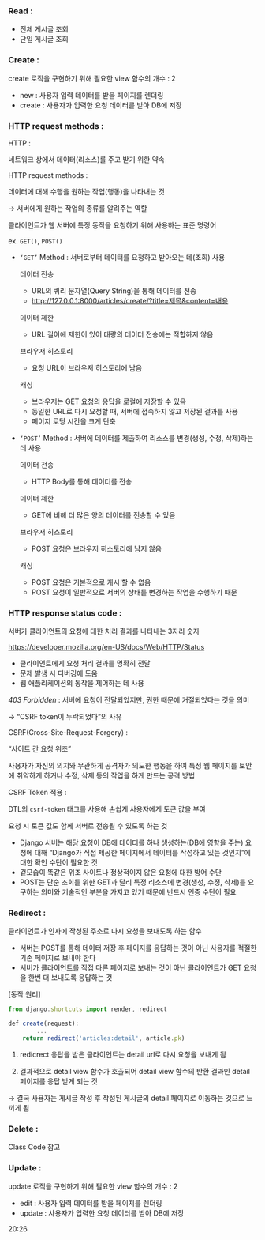 ### Read :

- 전체 게시글 조회
- 단일 게시글 조회

### Create :

create 로직을 구현하기 위해 필요한 view 함수의 개수 : 2

- new : 사용자 입력 데이터를 받을 페이지를 렌더링
- create : 사용자가 입력한 요청 데이터를 받아 DB에 저장

### HTTP request methods :

HTTP :

네트워크 상에서 데이터(리소스)를 주고 받기 위한 약속

HTTP request methods :

데이터에 대해 수행을 원하는 작업(행동)을 나타내는 것

→ 서버에게 원하는 작업의 종류를 알려주는 역할

클라이언트가 웹 서버에 특정 동작을 요청하기 위해 사용하는 표준 명령어

ex. `GET()`, `POST()`

- `‘GET’` Method : 서버로부터 데이터를 요청하고 받아오는 데(조회) 사용
    
    데이터 전송
    
    - URL의 쿼리 문자열(Query String)을 통해 데이터를 전송
    - http://127.0.0.1:8000/articles/create/?title=제목&content=내용
    
    데이터 제한
    
    - URL 길이에 제한이 있어 대량의 데이터 전송에는 적합하지 않음
    
    브라우저 히스토리
    
    - 요청 URL이 브라우저 히스토리에 남음
    
    캐싱
    
    - 브라우저는 GET 요청의 응답을 로컬에 저장할 수 있음
    - 동일한 URL로 다시 요청할 때, 서버에 접속하지 않고 저장된 결과를 사용
    - 페이지 로딩 시간을 크게 단축
- `‘POST’` Method : 서버에 데이터를 제출하여 리소스를 변경(생성, 수정, 삭제)하는 데 사용
    
    데이터 전송
    
    - HTTP Body를 통해 데이터를 전송
    
    데이터 제한
    
    - GET에 비해 더 많은 양의 데이터를 전송할 수 있음
    
    브라우저 히스토리
    
    - POST 요청은 브라우저 히스토리에 남지 않음
    
    캐싱
    
    - POST 요청은 기본적으로 캐시 할 수 없음
    - POST 요청이 일반적으로 서버의 상태를 변경하는 작업을 수행하기 때문

### HTTP response status code :

서버가 클라이언트의 요청에 대한 처리 결과를 나타내는 3자리 숫자

https://developer.mozilla.org/en-US/docs/Web/HTTP/Status

- 클라이언트에게 요청 처리 결과를 명확히 전달
- 문제 발생 시 디버깅에 도움
- 웹 애플리케이션의 동작을 제어하는 데 사용

*403 Forbidden* : 서버에 요청이 전달되었지만, 권한 때문에 거절되었다는 것을 의미

→ “CSRF token이 누락되었다”의 사유

CSRF(Cross-Site-Request-Forgery) :

“사이트 간 요청 위조”

사용자가 자신의 의지와 무관하게 공격자가 의도한 행동을 하여 특정 웹 페이지를 보안에 취약하게 하거나 수정, 삭제 등의 작업을 하게 만드는 공격 방법

CSRF Token 적용 :

DTL의 `csrf-token` 태그를 사용해 손쉽게 사용자에게 토큰 값을 부여

요청 시 토큰 값도 함께 서버로 전송될 수 있도록 하는 것

- Django 서버는 해당 요청이 DB에 데이터를 하나 생성하는(DB에 영향을 주는) 요청에 대해 “Django가 직접 제공한 페이지에서 데이터를 작성하고 있는 것인지”에 대한 확인 수단이 필요한 것
- 겉모습이 똑같은 위조 사이트나 정상적이지 않은 요청에 대한 방어 수단
- POST는 단순 조회를 위한 GET과 달리 특정 리소스에 변경(생성, 수정, 삭제)를 요구하는 의미와 기술적인 부분을 가지고 있기 때문에 반드시 인증 수단이 필요

### Redirect :

클라이언트가 인자에 작성된 주소로 다시 요청을 보내도록 하는 함수

- 서버는 POST를 통해 데이터 저장 후 페이지를 응답하는 것이 아닌 사용자를 적절한 기존 페이지로 보내야 한다
- 서버가 클라이언트를 직접 다른 페이지로 보내는 것이 아닌 클라이언트가 GET 요청을 한번 더 보내도록 응답하는 것

[동작 원리]

```jsx
from django.shortcuts import render, redirect

def create(request):
		...
    return redirect('articles:detail', article.pk)
```

1. redicrect 응답을 받은 클라이언트는 detail url로 다시 요청을 보내게 됨

2. 결과적으로 detail view 함수가 호출되어 detail view 함수의 반환 결과인 detail 페이지를 응답 받게 되는 것

→ 결국 사용자는 게시글 작성 후 작성된 게시글의 detail 페이지로 이동하는 것으로 느끼게 됨

### Delete :

Class Code 참고

### Update :

update 로직을 구현하기 위해 필요한 view 함수의 개수 : 2

- edit : 사용자 입력 데이터를 받을 페이지를 렌더링
- update : 사용자가 입력한 요청 데이터를 받아 DB에 저장

20:26